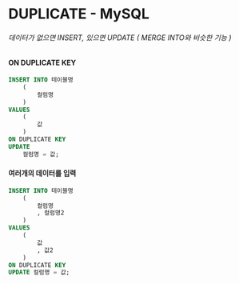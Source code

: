# DUPLICATE - MySQL

###### 데이터가 없으면 INSERT, 있으면 UPDATE ( MERGE INTO와 비슷한 기능 )



#### ON DUPLICATE KEY

```sql
INSERT INTO 테이블명 
	(
    	컬럼명
	)
VALUES 
	(
    	값
	)
ON DUPLICATE KEY
UPDATE 
	컬럼명 = 값;
```





#### 여러개의 데이터를 입력

```sql
INSERT INTO 테이블명 
	(
    	컬럼명
    	, 컬럼명2
	)
VALUES 
	(
    	값
    	, 값2
	)
ON DUPLICATE KEY
UPDATE 컬럼명 = 값;
```

